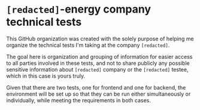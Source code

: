 # `[redacted]`-energy company technical tests

This GitHub organization was created with the solely purpose of helping me organize the technical tests I'm taking at the company `[redacted]`.

The goal here is organization and grouping of information for easier access to all parties involved in these tests, and not to share publicly any possible sensitive information about `[redacted]` company or the `[redacted]` testee, which in this case is yours truly.

Given that there are two tests, one for frontend and one for backend, the environment will be set up so that they can be run either simultaneously or individually, while meeting the requirements in both cases.
